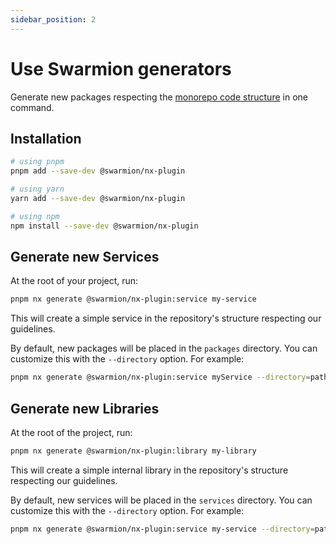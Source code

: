 ```yaml
---
sidebar_position: 2
---
```


# Use Swarmion generators

Generate new packages respecting the [monorepo code structure](../why-swarmion/swarmion-code-structure/monorepo#the-monorepo-structure) in one command.

## Installation

```bash
# using pnpm
pnpm add --save-dev @swarmion/nx-plugin

# using yarn
yarn add --save-dev @swarmion/nx-plugin

# using npm
npm install --save-dev @swarmion/nx-plugin
```

## Generate new Services

At the root of your project, run:

```bash
pnpm nx generate @swarmion/nx-plugin:service my-service
```

This will create a simple service in the repository's structure respecting our guidelines.

By default, new packages will be placed in the `packages` directory. You can customize this with the `--directory` option. For example:

```bash
pnpm nx generate @swarmion/nx-plugin:service myService --directory=path/to/packages
```

## Generate new Libraries

At the root of the project, run:

```bash
pnpm nx generate @swarmion/nx-plugin:library my-library
```

This will create a simple internal library in the repository's structure respecting our guidelines.

By default, new services will be placed in the `services` directory. You can customize this with the `--directory` option. For example:

```bash
pnpm nx generate @swarmion/nx-plugin:service my-service --directory=path/to/services
```
